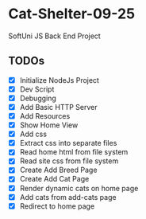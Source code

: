 # Cat-Shelter-09-25
SoftUni JS Back End Project

## TODOs

- [x] Initialize NodeJs Project
- [x] Dev Script
- [x] Debugging
- [x] Add Basic HTTP Server
- [x] Add Resources
- [x] Show Home View
- [x] Add css
- [x] Extract css into separate files
- [x] Read home html from file system
- [x] Read site css from file system
- [x] Create Add Breed Page
- [x] Create Add Cat Page
-[x] Render dynamic cats on home page
-[x] Add cats from add-cats page
-[x] Redirect to home page